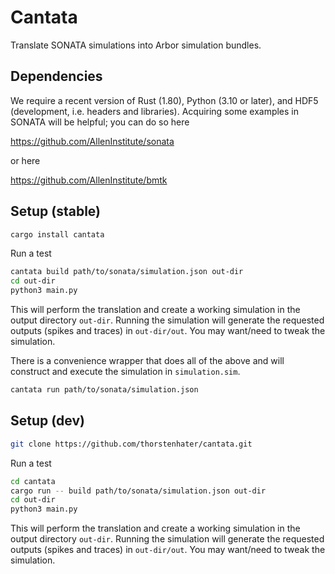 # Cantata

Translate SONATA simulations into Arbor simulation bundles. 

## Dependencies

We require a recent version of Rust (1.80), Python (3.10 or later), and HDF5
(development, i.e. headers and libraries). Acquiring some examples in SONATA
will be helpful; you can do so here

https://github.com/AllenInstitute/sonata

or here

https://github.com/AllenInstitute/bmtk

## Setup (stable)

``` sh
cargo install cantata
```
Run a test
``` sh
cantata build path/to/sonata/simulation.json out-dir
cd out-dir
python3 main.py
```

This will perform the translation and create a working simulation in the output
directory `out-dir`. Running the simulation will generate the requested outputs
(spikes and traces) in `out-dir/out`. You may want/need to tweak the simulation.

There is a convenience wrapper that does all of the above and will construct and
    execute the simulation in `simulation.sim`.

```sh
cantata run path/to/sonata/simulation.json
```

## Setup (dev)

``` sh
git clone https://github.com/thorstenhater/cantata.git
```
Run a test
``` sh
cd cantata
cargo run -- build path/to/sonata/simulation.json out-dir
cd out-dir
python3 main.py
```
This will perform the translation and create a working simulation in the output
directory `out-dir`. Running the simulation will generate the requested outputs
(spikes and traces) in `out-dir/out`. You may want/need to tweak the simulation.
